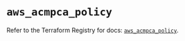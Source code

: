 # `aws_acmpca_policy`

Refer to the Terraform Registry for docs: [`aws_acmpca_policy`](https://registry.terraform.io/providers/hashicorp/aws/5.93.0/docs/resources/acmpca_policy).
